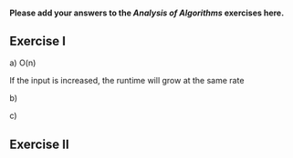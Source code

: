 #### Please add your answers to the ***Analysis of  Algorithms*** exercises here.

## Exercise I

a) O(n)

If the input is increased, the runtime will grow at the same rate


b)


c)

## Exercise II


